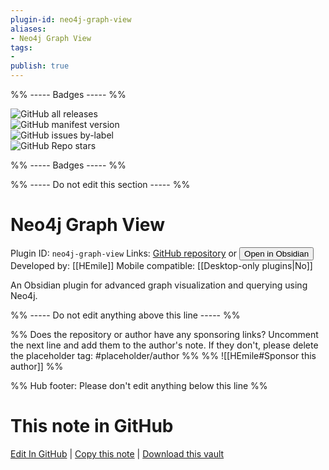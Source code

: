 ```yaml
---
plugin-id: neo4j-graph-view
aliases:
- Neo4j Graph View
tags: 
- 
publish: true
---
```


%% ----- Badges ----- %%

![GitHub all releases](https://img.shields.io/github/downloads/HEmile/obsidian-neo4j-graph-view/total?color=573E7A&logo=github&style=for-the-badge)   
![GitHub manifest version](https://img.shields.io/github/manifest-json/v/HEmile/obsidian-neo4j-graph-view?color=573E7A&logo=github&style=for-the-badge)   
![GitHub issues by-label](https://img.shields.io/github/issues/HEmile/obsidian-neo4j-graph-view/help%20wanted?color=573E7A&logo=github&style=for-the-badge)   
![GitHub Repo stars](https://img.shields.io/github/stars/HEmile/obsidian-neo4j-graph-view?color=573E7A&logo=github&style=for-the-badge)

%% ----- Badges ----- %%

%% ----- Do not edit this section ----- %%

# Neo4j Graph View

Plugin ID: `neo4j-graph-view`
Links: [GitHub repository](https://github.com/HEmile/obsidian-neo4j-graph-view) or [<button id=HH>Open in Obsidian</button>](obsidian://goto-plugin?id=neo4j-graph-view)
Developed by: [[HEmile]]
Mobile compatible: [[Desktop-only plugins|No]]

An Obsidian plugin for advanced graph visualization and querying using Neo4j.

%% ----- Do not edit anything above this line ----- %% 

%% Does the repository or author have any sponsoring links? Uncomment the next line and add them to the author's note. If they don't, please delete the placeholder tag: #placeholder/author %%
%% ![[HEmile#Sponsor this author]] %%

%% Hub footer: Please don't edit anything below this line %%

# This note in GitHub

<span class="git-footer">[Edit In GitHub](https://github.dev/obsidian-community/obsidian-hub/blob/main/02%20-%20Community%20Expansions/02.05%20All%20Community%20Expansions/Plugins/neo4j-graph-view.md "git-hub-edit-note") | [Copy this note](https://raw.githubusercontent.com/obsidian-community/obsidian-hub/main/02%20-%20Community%20Expansions/02.05%20All%20Community%20Expansions/Plugins/neo4j-graph-view.md "git-hub-copy-note") | [Download this vault](https://github.com/obsidian-community/obsidian-hub/archive/refs/heads/main.zip "git-hub-download-vault") </span>